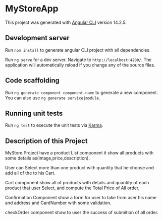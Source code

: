 # MyStoreApp

This project was generated with [Angular CLI](https://github.com/angular/angular-cli) version 14.2.5.

## Development server
Run `npm install` to generate angular CLI project with all dependencies.

Run `ng serve` for a dev server. Navigate to `http://localhost:4200/`. The application will automatically reload if you change any of the source files.

## Code scaffolding

Run `ng generate component component-name` to generate a new component. You can also use `ng generate service|module`.

## Running unit tests

Run `ng test` to execute the unit tests via [Karma](https://karma-runner.github.io).

## Description of this Project

MyStore Project have a product List component it show all products with some details as(image,price,description).

User can Select more than one product with quantity that he choose and add all of the to his Cart.

Cart component show all of products with details and quantity of each product that user Select, and compute the Total Price of All order.

Confirmation Component show a form for user to take from user his name and address and CardNumber with some validation.

checkOrder component show to user the success of submition of all order.


